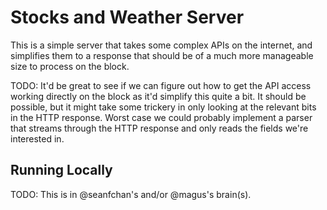 # Stocks and Weather Server

This is a simple server that takes some complex APIs on the internet, and simplifies them to a response that should be of a much more manageable size to process on the block.

TODO: It'd be great to see if we can figure out how to get the API access working directly on the block as it'd simplify this quite a bit. It should be possible, but it might take some trickery in only looking at the relevant bits in the HTTP response. Worst case we could probably implement a parser that streams through the HTTP response and only reads the fields we're interested in.

## Running Locally

TODO: This is in @seanfchan's and/or @magus's brain(s).